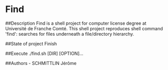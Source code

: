 # Find

##Description Find is a shell project for computer license degree at Université de Franche Comté.
This shell project reproduces shell command 'find': searches for files underneath a file/directory hierarchy.

##State of project
        Finish
        
##Execute
        ./find.sh [DIR] [OPTION]...

##Authors
        - SCHMITTLIN Jérôme
